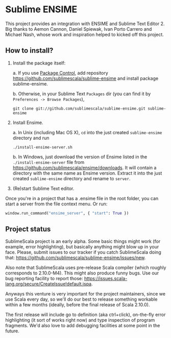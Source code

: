 # Sublime ENSIME

This project provides an integration with ENSIME and Sublime Text Editor 2.
Big thanks to Aemon Cannon, Daniel Spiewak, Ivan Porto Carrero and Michael Nash,
whose work and inspiration helped to kicked off this project.

## How to install?

1. Install the package itself:

    a. If you use [Package Control](http://wbond.net/sublime_packages/package_control),
    add repository https://github.com/sublimescala/sublime-ensime and install package sublime-ensime.

    b. Otherwise, in your Sublime Text `Packages` dir (you can find it by `Preferences -> Browse Packages`),

    ```
    git clone git://github.com/sublimescala/sublime-ensime.git sublime-ensime
    ```

2. Install Ensime.

    a. In Unix (including Mac OS X), `cd` into the just created `sublime-ensime` directory and run
    ```
    ./install-ensime-server.sh
    ```

    b. In Windows, just download the version of Ensime listed in the `./install-ensime-server` file
    from https://github.com/sublimescala/ensime/downloads. It will contain a directory with the same
    name as Ensime version. Extract it into the just created `sublime-ensime` directory and rename
    to `server`.

3. (Re)start Sublime Text editor.

Once you're in a project that has a .ensime file in the root folder, you can start a server from the file context menu. Or run:

```python
window.run_command("ensime_server", { "start": True })
```

## Project status

SublimeScala project is an early alpha. Some basic things might work (for example, error highlighting), but basically anything might blow up in your face. Please, submit issues to our tracker if you catch SublimeScala doing that: https://github.com/sublimescala/sublime-ensime/issues/new.

Also note that SublimeScala uses pre-release Scala compiler (which roughly corresponds to 2.10.0-M4). This might also produce funny bugs. Use our bug reporting facility to report those: https://issues.scala-lang.org/secure/CreateIssue!default.jspa.

Anyways this venture is very important for the project maintainers, since we use Scala every day, so we'll do our best to release something workable within a few months (ideally, before the final release of Scala 2.10.0).

The first release will include go to definition (aka ctrl+click), on-the-fly error highlighting (it sort of works right now) and type inspection of program fragments. We'd also love to add debugging facilities at some point in the future.
